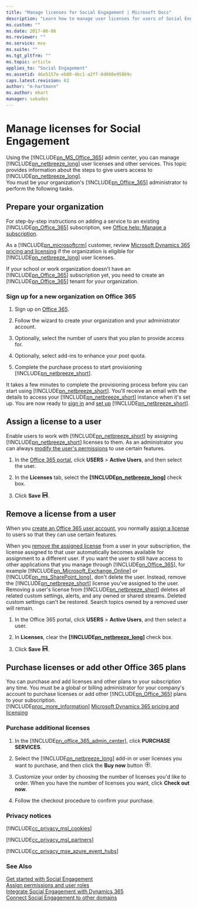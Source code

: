 ```yaml
---
title: "Manage licenses for Social Engagement | Microsoft Docs"
description: "Learn how to manage user licenses for users of Social Engagement."
ms.custom: ""
ms.date: 2017-06-06
ms.reviewer: ""
ms.service: mse
ms.suite: ""
ms.tgt_pltfrm: ""
ms.topic: article
applies_to: "Social Engagement"
ms.assetid: 46e5157e-eb00-4bc1-a2ff-8d060e95869c
caps.latest.revision: 62
author: "m-hartmann"
ms.author: mhart
manager: sakudes
---
```

# Manage licenses for Social Engagement

Using the [!INCLUDE[pn_MS_Office_365](../includes/pn-ms-office-365.md)] admin center, you can manage [!INCLUDE[pn_netbreeze_long](../includes/pn-netbreeze-long.md)] user licenses and other services. This topic provides information about the steps to give users access to [!INCLUDE[pn_netbreeze_long](../includes/pn-netbreeze-long.md)].  
You must be your organization's [!INCLUDE[pn_Office_365](../includes/pn-office-365.md)] administrator to perform the following tasks.

## Prepare your organization

For step-by-step instructions on adding a service to an existing [!INCLUDE[pn_Office_365](../includes/pn-office-365.md)] subscription, see [Office help: Manage a subscription](http://go.microsoft.com/fwlink/p/?LinkId=392376).

As a [!INCLUDE[pn_microsoftcrm](../includes/pn-microsoftcrm.md)] customer, review [Microsoft Dynamics 365 pricing and licensing](http://go.microsoft.com/fwlink/p/?LinkID=401462) if the organization is eligible for [!INCLUDE[pn_netbreeze_long](../includes/pn-netbreeze-long.md)] user licenses.

If your school or work organization doesn't have an [!INCLUDE[pn_Office_365](../includes/pn-office-365.md)] subscription yet, you need to create an [!INCLUDE[pn_Office_365](../includes/pn-office-365.md)] tenant for your organization.

### Sign up for a new organization on Office 365

1. Sign up on [Office 365](http://go.microsoft.com/fwlink/p/?LinkID=390650).

2. Follow the wizard to create your organization and your administrator account.

3. Optionally, select the number of users that you plan to provide access for.

4. Optionally, select add-ins to enhance your post quota.

5. Complete the purchase process to start provisioning [!INCLUDE[pn_netbreeze_short](../includes/pn-netbreeze-short.md)].

It takes a few minutes to complete the provisioning process before you can start using [!INCLUDE[pn_netbreeze_short](../includes/pn-netbreeze-short.md)]. You'll receive an email with the details to access your [!INCLUDE[pn_netbreeze_short](../includes/pn-netbreeze-short.md)] instance when it's set up. You are now ready to [sign in](../social-engagement/sign-in.md) and [set up](../social-engagement/administer-microsoft-social-engagement.md) [!INCLUDE[pn_netbreeze_short](../includes/pn-netbreeze-short.md)].

## Assign a license to a user

Enable users to work with [!INCLUDE[pn_netbreeze_short](../includes/pn-netbreeze-short.md)] by assigning [!INCLUDE[pn_netbreeze_short](../includes/pn-netbreeze-short.md)] licenses to them. As an administrator you can always [modify the user's permissions](../social-engagement/assign-user-roles.md) to use certain features.  

1.  In the [Office 365 portal](http://go.microsoft.com/fwlink/p/?LinkID=390650), click **USERS** > **Active Users**, and then select the user.

2.  In the **Licenses** tab, select the **[!INCLUDE[pn_netbreeze_long](../includes/pn-netbreeze-long.md)]** check box.

3.  Click **Save** ![Save button](../social-engagement/media/save-icon.png "Save button").  

## Remove a license from a user

When you [create an Office 365 user account](http://go.microsoft.com/fwlink/p/?LinkId=526143), you normally [assign a license](http://go.microsoft.com/fwlink/p/?LinkId=390651) to users so that they can use certain features. 

When you [remove the assigned license](http://go.microsoft.com/fwlink/p/?LinkId=526144) from a user in your subscription, the license assigned to that user automatically becomes available for assignment to a different user. If you want the user to still have access to other applications that you manage through [!INCLUDE[pn_Office_365](../includes/pn-office-365.md)], for example [!INCLUDE[pn_Microsoft_Exchange_Online](../includes/pn-microsoft-exchange-online.md)] or [!INCLUDE[pn_ms_SharePoint_long](../includes/pn-ms-sharepoint-long.md)], don't delete the user. Instead, remove the [!INCLUDE[pn_netbreeze_short](../includes/pn-netbreeze-short.md)] license you've assigned to the user.  
Removing a user's license  from [!INCLUDE[pn_netbreeze_short](../includes/pn-netbreeze-short.md)] deletes all related custom settings, alerts, and any owned or shared streams. Deleted custom settings can't be restored. Search topics owned by a removed user will remain.

1. In the Office 365 portal, click **USERS** > **Active Users**, and then select a user.

2. In **Licenses**, clear the **[!INCLUDE[pn_netbreeze_long](../includes/pn-netbreeze-long.md)]** check box.

3. Click **Save** ![Save button](../social-engagement/media/save-icon.png "Save button").

## Purchase licenses or add other Office 365 plans

You can purchase and add licenses and other plans to your subscription any time. You must be a global or billing administrator for your company's account to purchase licenses or add other [!INCLUDE[pn_Office_365](../includes/pn-office-365.md)] plans to your subscription.  
[!INCLUDE[proc_more_information](../includes/proc-more-information.md)] [Microsoft Dynamics 365 pricing and licensing](http://go.microsoft.com/fwlink/p/?LinkID=401462)

### Purchase additional licenses

1. In the [!INCLUDE[pn_office_365_admin_center](../includes/pn-office-365-admin-center.md)], click **PURCHASE SERVICES**.

2. Select the [!INCLUDE[pn_netbreeze_long](../includes/pn-netbreeze-long.md)] add-in or user licenses you want to purchase, and then click the **Buy now** button ![Buy now button](../social-engagement/media/buy-now-button.png "Buy now button").

3. Customize your order by choosing the number of licenses you'd like to order. When you have the number of licenses you want, click **Check out now**.

4. Follow the checkout procedure to confirm your purchase.

### Privacy notices

[!INCLUDE[cc_privacy_msl_cookies](../includes/cc-privacy-msl-cookies.md)]  

[!INCLUDE[cc_privacy_msl_partners](../includes/cc-privacy-msl-partners.md)]  

[!INCLUDE[cc_privacy_mse_azure_event_hubs](../includes/cc-privacy-mse-azure-event-hubs.md)]  

### See Also

[Get started with Social Engagement](../social-engagement/get-started.md)   
[Assign permissions and user roles](../social-engagement/assign-user-roles.md)   
[Integrate Social Engagement with Dynamics 365](../social-engagement/integrate-social-engagement-dynamics-365.md)   
[Connect Social Engagement to other domains](../social-engagement/connect-other-domains.md)
 
